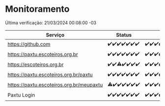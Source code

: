 # Monitoramento

Última verificação: 21/03/2024 00:08:00 -03

|Serviço|Status|Últimas 24h|
|---|---|---|
|https://github.com|<span title="2024-03-14: OK=24">✔️</span><span title="2024-03-15: OK=24">✔️</span><span title="2024-03-16: OK=24">✔️</span><span title="2024-03-17: OK=24">✔️</span><span title="2024-03-18: OK=24">✔️</span><span title="2024-03-19: OK=24">✔️</span><span title="2024-03-20: OK=3">✔️</span>|<span title="20/03/2024 00:08:00 -03 : 200">✔️</span><span title="20/03/2024 01:08:00 -03 : 200">✔️</span><span title="20/03/2024 02:06:00 -03 : 200">✔️</span><span title="20/03/2024 03:08:00 -03 : 200">✔️</span><span title="20/03/2024 04:07:00 -03 : 200">✔️</span><span title="20/03/2024 05:08:00 -03 : 200">✔️</span><span title="20/03/2024 06:06:00 -03 : 200">✔️</span><span title="20/03/2024 07:06:00 -03 : 200">✔️</span><span title="20/03/2024 08:05:00 -03 : 200">✔️</span><span title="20/03/2024 09:11:00 -03 : 200">✔️</span><span title="20/03/2024 10:07:00 -03 : 200">✔️</span><span title="20/03/2024 11:06:00 -03 : 200">✔️</span><span title="20/03/2024 12:06:00 -03 : 200">✔️</span><span title="20/03/2024 13:08:00 -03 : 200">✔️</span><span title="20/03/2024 14:03:00 -03 : 200">✔️</span><span title="20/03/2024 15:07:00 -03 : 200">✔️</span><span title="20/03/2024 16:03:00 -03 : 200">✔️</span><span title="20/03/2024 17:07:00 -03 : 200">✔️</span><span title="20/03/2024 18:06:00 -03 : 200">✔️</span><span title="20/03/2024 19:04:00 -03 : 200">✔️</span><span title="20/03/2024 20:08:00 -03 : 200">✔️</span><span title="20/03/2024 21:30:00 -03 : 200">✔️</span><span title="20/03/2024 22:40:00 -03 : 200">✔️</span><span title="20/03/2024 23:15:00 -03 : 200">✔️</span><span title="21/03/2024 00:08:00 -03 : 200">✔️</span>|
|https://paxtu.escoteiros.org.br|<span title="2024-03-14: OK=24">✔️</span><span title="2024-03-15: OK=24">✔️</span><span title="2024-03-16: OK=24">✔️</span><span title="2024-03-17: OK=24">✔️</span><span title="2024-03-18: OK=24">✔️</span><span title="2024-03-19: OK=24">✔️</span><span title="2024-03-20: OK=3">✔️</span>|<span title="20/03/2024 00:08:00 -03 : 200">✔️</span><span title="20/03/2024 01:08:00 -03 : 200">✔️</span><span title="20/03/2024 02:06:00 -03 : 200">✔️</span><span title="20/03/2024 03:08:00 -03 : 200">✔️</span><span title="20/03/2024 04:07:00 -03 : 200">✔️</span><span title="20/03/2024 05:08:00 -03 : 200">✔️</span><span title="20/03/2024 06:06:00 -03 : 200">✔️</span><span title="20/03/2024 07:06:00 -03 : 200">✔️</span><span title="20/03/2024 08:05:00 -03 : 200">✔️</span><span title="20/03/2024 09:11:00 -03 : 200">✔️</span><span title="20/03/2024 10:07:00 -03 : 200">✔️</span><span title="20/03/2024 11:06:00 -03 : 200">✔️</span><span title="20/03/2024 12:06:00 -03 : 200">✔️</span><span title="20/03/2024 13:08:00 -03 : 200">✔️</span><span title="20/03/2024 14:03:00 -03 : 200">✔️</span><span title="20/03/2024 15:07:00 -03 : 200">✔️</span><span title="20/03/2024 16:03:00 -03 : 200">✔️</span><span title="20/03/2024 17:07:00 -03 : 200">✔️</span><span title="20/03/2024 18:06:00 -03 : 200">✔️</span><span title="20/03/2024 19:04:00 -03 : 200">✔️</span><span title="20/03/2024 20:08:00 -03 : 200">✔️</span><span title="20/03/2024 21:30:00 -03 : 200">✔️</span><span title="20/03/2024 22:40:00 -03 : 200">✔️</span><span title="20/03/2024 23:15:00 -03 : 200">✔️</span><span title="21/03/2024 00:08:00 -03 : 200">✔️</span>|
|https://escoteiros.org.br|<span title="2024-03-14: OK=24">✔️</span><span title="2024-03-15: OK=24">✔️</span><span title="2024-03-16: OK=23, Falhas=1">⚠️</span><span title="2024-03-17: OK=24">✔️</span><span title="2024-03-18: OK=24">✔️</span><span title="2024-03-19: OK=24">✔️</span><span title="2024-03-20: OK=3">✔️</span>|<span title="20/03/2024 00:08:00 -03 : 200">✔️</span><span title="20/03/2024 01:08:00 -03 : 200">✔️</span><span title="20/03/2024 02:06:00 -03 : 200">✔️</span><span title="20/03/2024 03:08:00 -03 : 200">✔️</span><span title="20/03/2024 04:07:00 -03 : 200">✔️</span><span title="20/03/2024 05:08:00 -03 : 200">✔️</span><span title="20/03/2024 06:06:00 -03 : 200">✔️</span><span title="20/03/2024 07:06:00 -03 : 200">✔️</span><span title="20/03/2024 08:05:00 -03 : 200">✔️</span><span title="20/03/2024 09:11:00 -03 : 200">✔️</span><span title="20/03/2024 10:07:00 -03 : 200">✔️</span><span title="20/03/2024 11:06:00 -03 : 200">✔️</span><span title="20/03/2024 12:06:00 -03 : 200">✔️</span><span title="20/03/2024 13:08:00 -03 : 200">✔️</span><span title="20/03/2024 14:03:00 -03 : 200">✔️</span><span title="20/03/2024 15:07:00 -03 : 0">❌</span><span title="20/03/2024 16:03:00 -03 : 200">✔️</span><span title="20/03/2024 17:07:00 -03 : 403">❌</span><span title="20/03/2024 18:06:00 -03 : 200">✔️</span><span title="20/03/2024 19:04:00 -03 : 200">✔️</span><span title="20/03/2024 20:08:00 -03 : 200">✔️</span><span title="20/03/2024 21:30:00 -03 : 200">✔️</span><span title="20/03/2024 22:40:00 -03 : 200">✔️</span><span title="20/03/2024 23:15:00 -03 : 200">✔️</span><span title="21/03/2024 00:08:00 -03 : 200">✔️</span>|
|https://paxtu.escoteiros.org.br/paxtu|<span title="2024-03-14: OK=24">✔️</span><span title="2024-03-15: OK=24">✔️</span><span title="2024-03-16: OK=24">✔️</span><span title="2024-03-17: OK=24">✔️</span><span title="2024-03-18: OK=24">✔️</span><span title="2024-03-19: OK=24">✔️</span><span title="2024-03-20: OK=3">✔️</span>|<span title="20/03/2024 00:08:00 -03 : 200">✔️</span><span title="20/03/2024 01:08:00 -03 : 200">✔️</span><span title="20/03/2024 02:06:00 -03 : 200">✔️</span><span title="20/03/2024 03:08:00 -03 : 200">✔️</span><span title="20/03/2024 04:07:00 -03 : 200">✔️</span><span title="20/03/2024 05:08:00 -03 : 200">✔️</span><span title="20/03/2024 06:06:00 -03 : 200">✔️</span><span title="20/03/2024 07:06:00 -03 : 200">✔️</span><span title="20/03/2024 08:05:00 -03 : 200">✔️</span><span title="20/03/2024 09:11:00 -03 : 200">✔️</span><span title="20/03/2024 10:07:00 -03 : 200">✔️</span><span title="20/03/2024 11:06:00 -03 : 200">✔️</span><span title="20/03/2024 12:06:00 -03 : 404">❌</span><span title="20/03/2024 13:08:00 -03 : 200">✔️</span><span title="20/03/2024 14:03:00 -03 : 200">✔️</span><span title="20/03/2024 15:07:00 -03 : 200">✔️</span><span title="20/03/2024 16:03:00 -03 : 200">✔️</span><span title="20/03/2024 17:07:00 -03 : 200">✔️</span><span title="20/03/2024 18:06:00 -03 : 200">✔️</span><span title="20/03/2024 19:04:00 -03 : 200">✔️</span><span title="20/03/2024 20:08:00 -03 : 200">✔️</span><span title="20/03/2024 21:30:00 -03 : 200">✔️</span><span title="20/03/2024 22:40:00 -03 : 200">✔️</span><span title="20/03/2024 23:15:00 -03 : 200">✔️</span><span title="21/03/2024 00:08:00 -03 : 200">✔️</span>|
|https://paxtu.escoteiros.org.br/meupaxtu|<span title="2024-03-14: OK=23, Falhas=1">⚠️</span><span title="2024-03-15: OK=24">✔️</span><span title="2024-03-16: OK=24">✔️</span><span title="2024-03-17: OK=24">✔️</span><span title="2024-03-18: OK=24">✔️</span><span title="2024-03-19: OK=24">✔️</span><span title="2024-03-20: OK=3">✔️</span>|<span title="20/03/2024 00:08:00 -03 : 200">✔️</span><span title="20/03/2024 01:08:00 -03 : 200">✔️</span><span title="20/03/2024 02:06:00 -03 : 200">✔️</span><span title="20/03/2024 03:08:00 -03 : 200">✔️</span><span title="20/03/2024 04:07:00 -03 : 200">✔️</span><span title="20/03/2024 05:08:00 -03 : 200">✔️</span><span title="20/03/2024 06:06:00 -03 : 200">✔️</span><span title="20/03/2024 07:06:00 -03 : 200">✔️</span><span title="20/03/2024 08:05:00 -03 : 200">✔️</span><span title="20/03/2024 09:11:00 -03 : 200">✔️</span><span title="20/03/2024 10:07:00 -03 : 200">✔️</span><span title="20/03/2024 11:06:00 -03 : 200">✔️</span><span title="20/03/2024 12:06:00 -03 : 200">✔️</span><span title="20/03/2024 13:08:00 -03 : 200">✔️</span><span title="20/03/2024 14:03:00 -03 : 200">✔️</span><span title="20/03/2024 15:07:00 -03 : 200">✔️</span><span title="20/03/2024 16:03:00 -03 : 200">✔️</span><span title="20/03/2024 17:07:00 -03 : 200">✔️</span><span title="20/03/2024 18:06:00 -03 : 200">✔️</span><span title="20/03/2024 19:04:00 -03 : 200">✔️</span><span title="20/03/2024 20:08:00 -03 : 200">✔️</span><span title="20/03/2024 21:30:00 -03 : 200">✔️</span><span title="20/03/2024 22:40:00 -03 : 200">✔️</span><span title="20/03/2024 23:15:00 -03 : 200">✔️</span><span title="21/03/2024 00:08:00 -03 : 200">✔️</span>|
|Paxtu Login|<span title="2024-03-14: OK=24">✔️</span><span title="2024-03-15: OK=24">✔️</span><span title="2024-03-16: OK=24">✔️</span><span title="2024-03-17: OK=24">✔️</span><span title="2024-03-18: OK=24">✔️</span><span title="2024-03-19: OK=24">✔️</span><span title="2024-03-20: OK=3">✔️</span>|<span title="20/03/2024 00:08:00 -03 : 200">✔️</span><span title="20/03/2024 01:08:00 -03 : 200">✔️</span><span title="20/03/2024 02:06:00 -03 : 200">✔️</span><span title="20/03/2024 03:08:00 -03 : 200">✔️</span><span title="20/03/2024 04:07:00 -03 : 200">✔️</span><span title="20/03/2024 05:08:00 -03 : 200">✔️</span><span title="20/03/2024 06:06:00 -03 : 200">✔️</span><span title="20/03/2024 07:06:00 -03 : 200">✔️</span><span title="20/03/2024 08:05:00 -03 : 200">✔️</span><span title="20/03/2024 09:11:00 -03 : 200">✔️</span><span title="20/03/2024 10:07:00 -03 : 200">✔️</span><span title="20/03/2024 11:06:00 -03 : 200">✔️</span><span title="20/03/2024 12:06:00 -03 : 200">✔️</span><span title="20/03/2024 13:08:00 -03 : 200">✔️</span><span title="20/03/2024 14:03:00 -03 : 200">✔️</span><span title="20/03/2024 15:07:00 -03 : 200">✔️</span><span title="20/03/2024 16:03:00 -03 : 200">✔️</span><span title="20/03/2024 17:07:00 -03 : 200">✔️</span><span title="20/03/2024 18:06:00 -03 : 200">✔️</span><span title="20/03/2024 19:04:00 -03 : 200">✔️</span><span title="20/03/2024 20:08:00 -03 : 200">✔️</span><span title="20/03/2024 21:30:00 -03 : 200">✔️</span><span title="20/03/2024 22:40:00 -03 : 200">✔️</span><span title="20/03/2024 23:15:00 -03 : 200">✔️</span><span title="21/03/2024 00:08:00 -03 : 200">✔️</span>|

